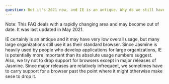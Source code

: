 ```yaml
---
question: But it's 2021 now, and IE is an antique. Why do we still have to deal with it?
---
```


<div class="warning">Note: This FAQ deals with a rapidly changing area and
may become out of date. It was last updated in May 2021.</div>

IE certainly is an antique and it may have very low overall usage, but many
large organizations still use it as their standard browser. Since Jasmine is
heavily used by people who develop applications for large organizations, IE is
potentially more important than its absolute usage numbers suggest. Also, we
try not to drop support for browsers except in major releases of Jasmine. Since
major releases are relatively infrequent, we sometimes have to carry support
for a browser past the point where it might otherwise make sese to drop it.
